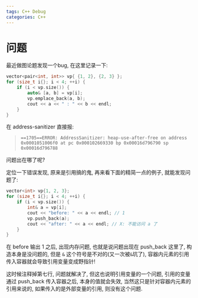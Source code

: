 ```yaml
---
tags: C++ Debug
categories: C++
---
```


# 问题

最近做图论题发现一个bug, 在这里记录一下:

```cpp
vector<pair<int, int>> vp{ {1, 2}, {2, 3} };
for (size_t i{}; i < 4; ++i) {
    if (i < vp.size()) {
        auto& [a, b] = vp[i];
        vp.emplace_back(a, b);
        cout << a << " : " << b << endl;
    }
}
```

在 address-sanitizer 直接报:

>   `==1705==ERROR: AddressSanitizer: heap-use-after-free on address 0x0001051006f0 at pc 0x000102669330 bp 0x00016d796790 sp 0x00016d796788` 

问题出在哪了呢?

定位一下错误发现, 原来是引用搞的鬼, 再来看下面的精简一点的例子, 就能发现问题了:

```cpp
vector<int> vp{1, 2, 3};
for (size_t i{}; i < 4; ++i) {
    if (i < vp.size()) {
        int& a = vp[i];
        cout << "before: " << a << endl; // 1
        vp.push_back(a);
        cout << "after: " << a << endl; // X: 不能访问 a 了
    }
}
```

在 before 输出 1 之后, 出现内存问题, 也就是说问题出现在 push_back 这里了, 构造本身是没问题的, 但是 `&` 这个符号是不对的(又一次被`&`坑了), 容器内元素的引用传入容器就会导致引用变量变成野指针!

这时候注释掉第七行, 问题就解决了, 但这也说明引用变量的一个问题, 引用的变量 通过 push_back 传入容器之后, 本身的值就会失效, 当然这只是针对容器内元素的引用来说的, 如果传入的是外部变量的引用, 则没有这个问题. 
